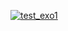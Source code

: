 [![test_exo1](https://github.com/CandasKat/minigrep/actions/workflows/workflow_exo1.yml/badge.svg?branch=exo1)](https://github.com/CandasKat/minigrep/actions/workflows/workflow_exo1.yml)